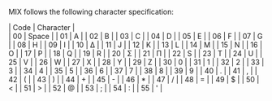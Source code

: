 MIX follows the following character specification:

| Code | Character |  
| 00   | Space     |
| 01   | A         |
| 02   | B         |
| 03   | C         |
| 04   | D         | 
| 05   | E         | 
| 06   | F         | 
| 07   | G         |
| 08   | H         |
| 09   | I         |
| 10   | &#916;    |
| 11   | J         |
| 12   | K         |
| 13   | L         |
| 14   | M         |
| 15   | N         |
| 16   | O         |
| 17   | P         |
| 18   | Q         |
| 19   | R         |
| 20   | &#931;    |
| 21   | &#928;    |
| 22   | S         |
| 23   | T         |
| 24   | U         |
| 25   | V         |
| 26   | W         |
| 27   | X         |
| 28   | Y         |
| 29   | Z         |
| 30   | 0         |
| 31   | 1         |
| 32   | 2         |
| 33   | 3         |
| 34   | 4         |
| 35   | 5         |
| 36   | 6         |
| 37   | 7         |
| 38   | 8         |
| 39   | 9         |
| 40   | .         |
| 41   | ,         |
| 42   | (         |
| 43   | )         |
| 44   | +         |
| 45   | -         |
| 46   | *         |
| 47   | /         |
| 48   | =         |
| 49   | $         |
| 50   | <         |
| 51   | >         |
| 52   | @         |
| 53   | ;         |
| 54   | :         |
| 55   | '         |
